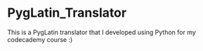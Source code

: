 # PygLatin_Translator
This is a PygLatin translator that I developed using Python for my codecademy course :)
